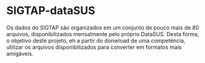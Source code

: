 # SIGTAP-dataSUS
Os dados do SIGTAP são organizados em um conjunto de pouco mais de 80 arquivos, disponibilizados mensalmente pelo próprio DataSUS.  Desta forma, o objetivo deste projeto, eh a partir do donwload de uma competência, utilizar os arquivos disponibilizados para converter em formatos mais amigáveis.
